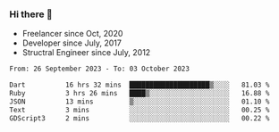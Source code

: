 ### Hi there 👋

- Freelancer since Oct, 2020
- Developer since July, 2017
- Structral Engineer since July, 2012

<!--START_SECTION:waka-->

```txt
From: 26 September 2023 - To: 03 October 2023

Dart          16 hrs 32 mins  ████████████████████▒░░░░   81.03 %
Ruby          3 hrs 26 mins   ████▒░░░░░░░░░░░░░░░░░░░░   16.88 %
JSON          13 mins         ▒░░░░░░░░░░░░░░░░░░░░░░░░   01.10 %
Text          3 mins          ░░░░░░░░░░░░░░░░░░░░░░░░░   00.25 %
GDScript3     2 mins          ░░░░░░░░░░░░░░░░░░░░░░░░░   00.22 %
```

<!--END_SECTION:waka-->

